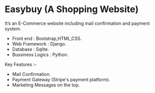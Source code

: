 
# Easybuy (A Shopping Website)
  It’s an E-Commerce website including mail confirmation and payment system.
  
  - Front end : Bootstrap,HTML,CSS.
  - Web Framework : Django.
  - Database : Sqlite.
  - Bussiness Logics : Python.

  Key Features :-
  - Mail Confirmation.
  - Payment Gateway (Stripe's payment platform).
  - Marketing Messages on the top.
